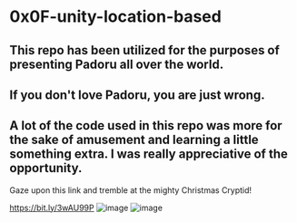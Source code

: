 # 0x0F-unity-location-based

## This repo has been utilized for the purposes of presenting Padoru all over the world.
## If you don't love Padoru, you are just wrong.
## A lot of the code used in this repo was more for the sake of amusement and learning a little something extra. I was really appreciative of the opportunity.

Gaze upon this link and tremble at the mighty Christmas Cryptid!

https://bit.ly/3wAU99P
![image](https://user-images.githubusercontent.com/72669396/169464106-8b7f15db-a512-4d4c-8582-3c16c53ba996.png)
![image](https://user-images.githubusercontent.com/72669396/169464123-5c9a8275-eea5-4521-9695-b4dc2465ac26.png)

